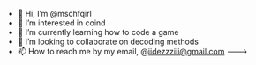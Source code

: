 - 👋 Hi, I’m @mschfqirl
- 👀 I’m interested in coind
- 🌱 I’m currently learning how to code a game
- 💞️ I’m looking to collaborate on decoding methods
- 📫 How to reach me by my email, @iidezzziii@gmail.com 
--->
